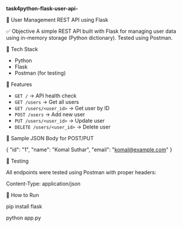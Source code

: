 **task4python-flask-user-api-**

🧠 User Management REST API using Flask

✅ Objective
A simple REST API built with Flask for managing user data using in-memory storage (Python dictionary). 
Tested using Postman.

🔧 Tech Stack
- Python
- Flask
- Postman (for testing)

📌 Features
- `GET /` → API health check
- `GET /users` → Get all users
- `GET /users/<user_id>` → Get user by ID
- `POST /users` → Add new user
- `PUT /users/<user_id>` → Update user
- `DELETE /users/<user_id>` → Delete user

🔄 Sample JSON Body for POST/PUT 

{
  "id": "1",
  "name": "Komal Suthar",
  "email": "komal@example.com"
}

📸 Testing

All endpoints were tested using Postman with proper headers:

Content-Type: application/json

📁 How to Run

pip install flask

python app.py

